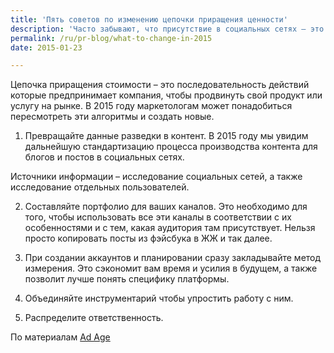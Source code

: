 ```yaml
---
title: 'Пять советов по изменению цепочки приращения ценности'
description: 'Часто забывают, что присутствие в социальных сетях – это работа, которая направлена на увеличение прибыли.'
permalink: /ru/pr-blog/what-to-change-in-2015
date: 2015-01-23

---
```


Цепочка приращения стоимости – это последовательность действий которые предпринимает компания, чтобы продвинуть свой продукт или услугу на рынке. В 2015 году маркетологам может понадобиться пересмотреть эти алгоритмы и создать новые.

1. Превращайте данные разведки в контент. В 2015 году мы увидим дальнейшую стандартизацию процесса производства контента для блогов и постов в социальных сетях.

Источники информации – исследование социальных сетей, а также исследование отдельных пользователей.

2. Составляйте портфолио для ваших каналов. Это необходимо для того, чтобы использовать все эти каналы в соответствии с их особенностями и с тем, какая аудитория там присутствует.  Нельзя просто копировать посты из фэйсбука в ЖЖ и так далее.

3. При создании аккаунтов и планировании сразу закладывайте метод измерения. Это сэкономит вам время и усилия в будущем, а также позволит лучше понять специфику платформы.

4. Объединяйте инструментарий чтобы упростить работу с ним.

5. Распределите ответственность.

По материалам <a href="http://adage.com/article/digitalnext/break-social-media-chain-2015/296237/">Ad Age</a>

